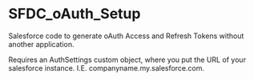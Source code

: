 # SFDC_oAuth_Setup
Salesforce code to generate oAuth Access and Refresh Tokens without another application.

Requires an AuthSettings custom object, where you put the URL of your salesforce instance. I.E. companyname.my.salesforce.com.
